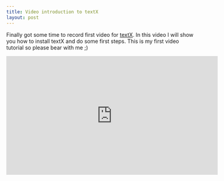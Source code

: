 ```yaml
---
title: Video introduction to textX
layout: post
---
```


Finally got some time to record first video for
[textX](http://igordejanovic.net/textX/). In this video I will show you how to
install textX and do some first steps. This is my first video tutorial so
please bear with me ;)

<iframe width="560" height="315"
src="https://www.youtube.com/embed/CN2IVtInapo" frameborder="0"
allowfullscreen></iframe>

